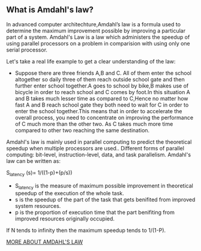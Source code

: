 ## What is Amdahl's law?
In advanced computer architechture,Amdahl’s law is a formula used to determine the maximum improvement possible by improving a particular part of a system.
Amdahl's Law is a law which administers the speedup of using parallel processors on a problem in comparision with using only one serial processor.

Let's take a real life example to get a clear understanding of the law:
- Suppose there are three friends A,B and C.
All of them enter the school altogether so daily three of them reach outside school gate and then further enter school together.A goes to school by bike,B makes use of bicycle in order to reach school and C comes by foot.In this situation A and B takes much lesser time as compared to C,Hence no matter how fast A and B reach school gate they both need to wait for C in order to enter the school together.This means that in order to accelerate the overall process, you need to concentrate on improving the performance of C much more than the other two. As C takes much more time compared to other two reaching the same destination.

Amdahl's law is mainly used in parallel computing to predict the theoretical speedup when multiple processors are used.. Different forms of parallel computing: bit-level, instruction-level, data, and task parallelism. 
Amdahl's law can be written as:

S<sub>latency</sub> (s)= 1/((1-p)+(p/s))

- S<sub>latency</sub> is the measure of maximum possible improvement in theoretical speedup of the execution of the whole task.
- s is the speedup of the part of the task that gets benifited from improved system resources.
- p is the proportion of execution time that the part benifiting from improved resources originally occupied.

If N tends to infinity then the maximum speedup tends to 1/(1-P).

[MORE ABOUT AMDAHL'S LAW](http://tutorials.jenkov.com/java-concurrency/amdahls-law.html)
